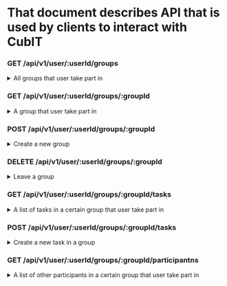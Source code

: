 # That document describes API that is used by clients to interact with CubIT

### GET /api/v1/user/:userId/groups
<details>
<summary>All groups that user take part in</summary>
	
#### Example:
	
```
curl --location --request GET 'https://cub.it/api/v1/user/cabef633-3b34-45db-801f-d5b21b9e7bee/groups' \
--header 'Content-Type: application/json'
```
	
#### Response:
HTTP status code: 200
```
[
	{
		“groupId” : “cabef633-3b34-45db-801f-d5b21b9e7bee”
		“name” : “Group name1”,
		“description” : “This is a cool group1”,
		“ownerFirstName” : “Alex1”,
		“ownerLastName” : “Slabos1”,
		“ownerEmail” : “owner.email@gmail.com3”,
		“coverColor” : “#0000003c”
	},
	{
		“groupId” : “cabef633-3b34-45db-801f-d5b21b9e7bwe”,
		“name” : “Group name2”,
		“description” : “This is a cool group2”,
		“ownerFirstName” : “Alex2”,
		“ownerLastName” : “Slabos2”,
		“ownerEmail” : “owner.email@gmail.com2”,
		“coverColor” : “#0000004f”
	},
	{	
		“groupId” : “cabef633-3b34-45db-801f-d5b21b9e7bef”,
		“name” : “Group name3”,
		“description” : “This is a cool group3”,
		“ownerFirstName” : “Alex3”,
		“ownerLastName” : “Slabos3”,
		“ownerEmail” : “owner.email@gmail.com3”,
		“coverColor” : “#0000003c”
	}
]
```
</details>

### GET /api/v1/user/:userId/groups/:groupId
<details>
<summary>A group that user take part in</summary>
	
#### Example:
	
```
curl --location --request GET 'https://cub.it/api/v1/group/cabef633-3b34-45db-801f-d5b21b9e7bee' \
--header 'Content-Type: application/json'
```
	
#### Response:
HTTP status code: 200
```
{
	{
		“groupId” : “groupId1”,
		“name” : “Group name1”,
		“description” : “This is a cool group1”,
		“ownerFirstName” : “Axel”,
		“ownerLastName” : “Slabos”
		“ownerEmail” : “owner.email@gmail.com”,
		“coverColor” : “#0000003c”

	},
	“taskList” : [
		{
			“id” : “postId1”,
			“creationDate” : “12.17.1973”,
			“userFirstName” : “Axel”,
			“userLastName” : “Slabos”,
			“content” : “content first line\ncontent second line\nhttps://some-link.com”
			“userColor” : “#0000003c”
		},
		{
			“id” : “postId2”,
			“creationDate” : “12.17.1973”,
			“userFirstName” : “Axel”,
			“userLastName” : “Slabos”,
			“content” : “content first line\ncontent second line\nhttps://some-link.com”
			“userColor” : “#0000003c”
		}
	]
}
```
</details>

### POST /api/v1/user/:userId/groups/:groupId
<details>
<summary>Create a new group</summary>
	
</details>

### DELETE /api/v1/user/:userId/groups/:groupId
<details>
<summary>Leave a group</summary>
	
</details>

### GET /api/v1/user/:userId/groups/:groupId/tasks
<details>
<summary>A list of tasks in a certain group that user take part in</summary>
	
</details>

### POST /api/v1/user/:userId/groups/:groupId/tasks
<details>
<summary>Create a new task in a group</summary>
	
</details>

### GET /api/v1/user/:userId/groups/:groupId/participantns
<details>
<summary>A list of other participants in a certain group that user take part in</summary>
	
</details>
